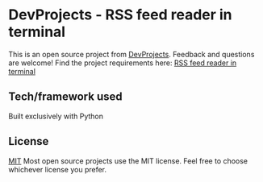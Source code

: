 # DevProjects - RSS feed reader in terminal

This is an open source project from [DevProjects](http://www.codementor.io/projects). Feedback and questions are welcome!
Find the project requirements here: [RSS feed reader in terminal](https://www.codementor.io/projects/tool/rss-feed-reader-in-terminal-atx32jp82q)

## Tech/framework used
Built exclusively with Python

## License
[MIT](https://choosealicense.com/licenses/mit/)
Most open source projects use the MIT license. Feel free to choose whichever license you prefer.
